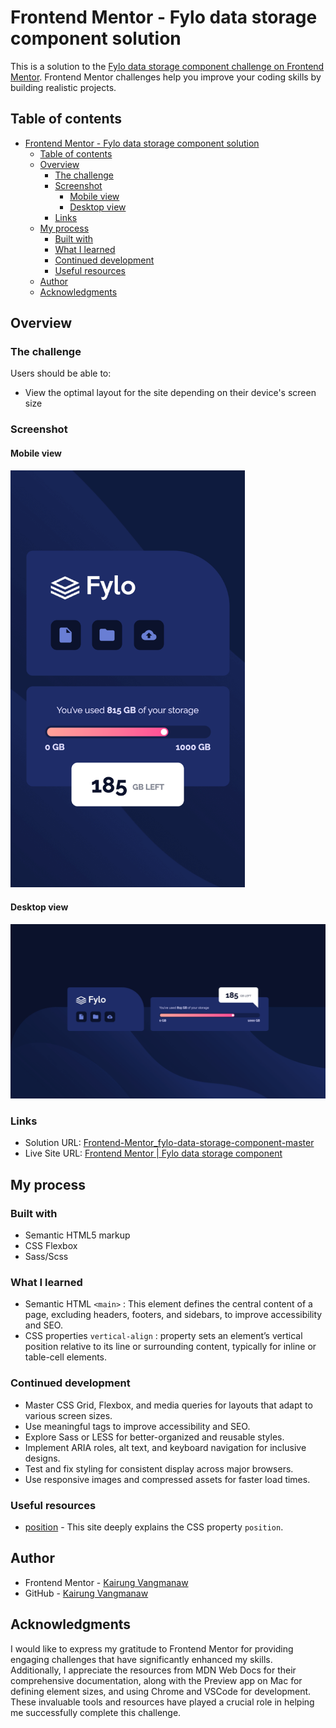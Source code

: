 # Frontend Mentor - Fylo data storage component solution

This is a solution to the [Fylo data storage component challenge on Frontend Mentor](https://www.frontendmentor.io/challenges/fylo-data-storage-component-1dZPRbV5n). Frontend Mentor challenges help you improve your coding skills by building realistic projects. 

## Table of contents

- [Frontend Mentor - Fylo data storage component solution](#frontend-mentor---fylo-data-storage-component-solution)
  - [Table of contents](#table-of-contents)
  - [Overview](#overview)
    - [The challenge](#the-challenge)
    - [Screenshot](#screenshot)
      - [Mobile view](#mobile-view)
      - [Desktop view](#desktop-view)
    - [Links](#links)
  - [My process](#my-process)
    - [Built with](#built-with)
    - [What I learned](#what-i-learned)
    - [Continued development](#continued-development)
    - [Useful resources](#useful-resources)
  - [Author](#author)
  - [Acknowledgments](#acknowledgments)

## Overview

### The challenge

Users should be able to:

- View the optimal layout for the site depending on their device's screen size

### Screenshot

#### Mobile view
<img src="./source/solution/Mobile-view.png" width="375px">

#### Desktop view
<img src="./source/solution/Desktop-view.png" width="1440px">

### Links

- Solution URL: [Frontend-Mentor_fylo-data-storage-component-master](https://github.com/VangmanawKairung/Frontend-Mentor_fylo-data-storage-component-master)
- Live Site URL: [Frontend Mentor | Fylo data storage component](https://vangmanawkairung.github.io/Frontend-Mentor_fylo-data-storage-component-master/)

## My process

### Built with

- Semantic HTML5 markup
- CSS Flexbox
- Sass/Scss

### What I learned

- Semantic HTML `<main>` : This element defines the central content of a page, excluding headers, footers, and sidebars, to improve accessibility and SEO.
- CSS properties `vertical-align` : property sets an element’s vertical position relative to its line or surrounding content, typically for inline or table-cell elements.

### Continued development

- Master CSS Grid, Flexbox, and media queries for layouts that adapt to various screen sizes.
- Use meaningful tags to improve accessibility and SEO.
- Explore Sass or LESS for better-organized and reusable styles.
- Implement ARIA roles, alt text, and keyboard navigation for inclusive designs.
- Test and fix styling for consistent display across major browsers.
- Use responsive images and compressed assets for faster load times.

### Useful resources

- [position](https://developer.mozilla.org/en-US/docs/Web/CSS/position) - This site deeply explains the CSS property `position`.

## Author

- Frontend Mentor - [Kairung Vangmanaw](https://www.frontendmentor.io/profile/VangmanawKairung)
- GitHub - [Kairung Vangmanaw](https://github.com/VangmanawKairung)

## Acknowledgments

I would like to express my gratitude to Frontend Mentor for providing engaging challenges that have significantly enhanced my skills. Additionally, I appreciate the resources from MDN Web Docs for their comprehensive documentation, along with the Preview app on Mac for defining element sizes, and using Chrome and VSCode for development. These invaluable tools and resources have played a crucial role in helping me successfully complete this challenge.